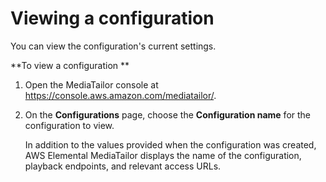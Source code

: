 # Viewing a configuration<a name="configurations-view"></a>

You can view the configuration's current settings\.

 

 **To view a configuration ** 

1. Open the MediaTailor console at [https://console\.aws\.amazon\.com/mediatailor/](https://console.aws.amazon.com/mediatailor/)\.

1. On the **Configurations** page, choose the **Configuration name** for the configuration to view\.

   In addition to the values provided when the configuration was created, AWS Elemental MediaTailor displays the name of the configuration, playback endpoints, and relevant access URLs\.